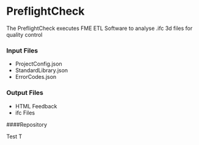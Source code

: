 # PreflightCheck
The PreflightCheck executes FME ETL Software to analyse .ifc 3d files for quality control

### Input Files
- ProjectConfig.json
- StandardLibrary.json
- ErrorCodes.json

### Output Files
- HTML Feedback
- ifc Files

####Repository

Test
T
